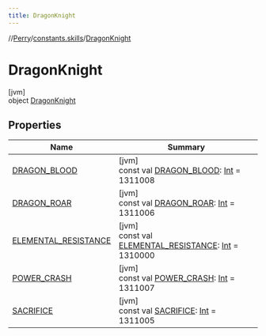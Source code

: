 ```yaml
---
title: DragonKnight
---
```

//[Perry](../../../index.html)/[constants.skills](../index.html)/[DragonKnight](index.html)



# DragonKnight



[jvm]\
object [DragonKnight](index.html)



## Properties


| Name | Summary |
|---|---|
| [DRAGON_BLOOD](-d-r-a-g-o-n_-b-l-o-o-d.html) | [jvm]<br>const val [DRAGON_BLOOD](-d-r-a-g-o-n_-b-l-o-o-d.html): [Int](https://kotlinlang.org/api/latest/jvm/stdlib/kotlin/-int/index.html) = 1311008 |
| [DRAGON_ROAR](-d-r-a-g-o-n_-r-o-a-r.html) | [jvm]<br>const val [DRAGON_ROAR](-d-r-a-g-o-n_-r-o-a-r.html): [Int](https://kotlinlang.org/api/latest/jvm/stdlib/kotlin/-int/index.html) = 1311006 |
| [ELEMENTAL_RESISTANCE](-e-l-e-m-e-n-t-a-l_-r-e-s-i-s-t-a-n-c-e.html) | [jvm]<br>const val [ELEMENTAL_RESISTANCE](-e-l-e-m-e-n-t-a-l_-r-e-s-i-s-t-a-n-c-e.html): [Int](https://kotlinlang.org/api/latest/jvm/stdlib/kotlin/-int/index.html) = 1310000 |
| [POWER_CRASH](-p-o-w-e-r_-c-r-a-s-h.html) | [jvm]<br>const val [POWER_CRASH](-p-o-w-e-r_-c-r-a-s-h.html): [Int](https://kotlinlang.org/api/latest/jvm/stdlib/kotlin/-int/index.html) = 1311007 |
| [SACRIFICE](-s-a-c-r-i-f-i-c-e.html) | [jvm]<br>const val [SACRIFICE](-s-a-c-r-i-f-i-c-e.html): [Int](https://kotlinlang.org/api/latest/jvm/stdlib/kotlin/-int/index.html) = 1311005 |

